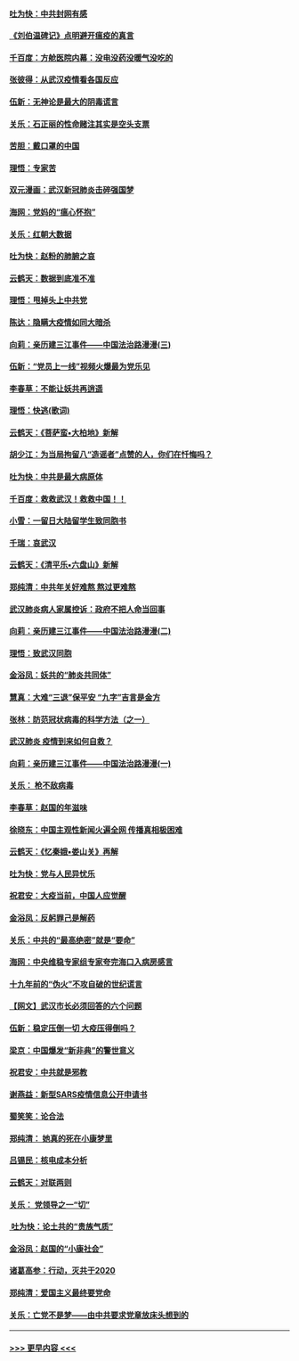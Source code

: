 #### [吐为快：中共封网有感](../pages/nsc993/n11852575.md?t=02080455) 
#### [《刘伯温碑记》点明避开瘟疫的真言](../pages/nsc993/n11852128.md?t=02080455) 
#### [千百度：方舱医院内幕：没电没药没暖气没吃的](../pages/nsc993/n11850211.md?t=02080455) 
#### [张彼得：从武汉疫情看各国反应](../pages/nsc993/n11850102.md?t=02080455) 
#### [伍新：无神论是最大的阴毒谎言](../pages/nsc993/n11846129.md?t=02080455) 
#### [关乐：石正丽的性命赌注其实是空头支票](../pages/nsc993/n11846109.md?t=02080455) 
#### [苦胆：戴口罩的中国](../pages/nsc993/n11845576.md?t=02080455) 
#### [理悟：专家苦](../pages/nsc993/n11845564.md?t=02080455) 
#### [双元漫画：武汉新冠肺炎击碎强国梦](../pages/nsc993/n11843320.md?t=02080455) 
#### [海网：党妈的“瘟心怀抱”](../pages/nsc993/n11840740.md?t=02080455) 
#### [关乐：红朝大数据](../pages/nsc993/n11840675.md?t=02080455) 
#### [吐为快：赵粉的肺腑之哀](../pages/nsc993/n11840618.md?t=02080455) 
#### [云鹤天：数据到底准不准](../pages/nsc993/n11840325.md?t=02080455) 
#### [理悟：甩掉头上中共党](../pages/nsc993/n11838826.md?t=02080455) 
#### [陈达：隐瞒大疫情如同大暗杀](../pages/nsc993/n11838771.md?t=02080455) 
#### [向莉：亲历建三江事件——中国法治路漫漫(三)](../pages/nsc993/n11831825.md?t=02080455) 
#### [伍新：“党员上一线”视频火爆最为党乐见](../pages/nsc993/n11838200.md?t=02080455) 
#### [李春草：不能让妖共再逍遥](../pages/nsc993/n11838102.md?t=02080455) 
#### [理悟：快逃(歌词)](../pages/nsc993/n11838083.md?t=02080455) 
#### [云鹤天：《菩萨蛮▪大柏地》新解](../pages/nsc993/n11838059.md?t=02080455) 
#### [胡少江：为当局拘留八“造谣者”点赞的人，你们在忏悔吗？](../pages/nsc993/n11836801.md?t=02080455) 
#### [吐为快：中共是最大病原体](../pages/nsc993/n11836748.md?t=02080455) 
#### [千百度：救救武汉！救救中国！！](../pages/nsc993/n11836145.md?t=02080455) 
#### [小雪：一留日大陆留学生致同胞书](../pages/nsc993/n11834624.md?t=02080455) 
#### [千瑞：哀武汉](../pages/nsc993/n11833647.md?t=02080455) 
#### [云鹤天：《清平乐▪六盘山》新解](../pages/nsc993/n11833611.md?t=02080455) 
#### [郑纯清：中共年关好难熬 熬过更难熬](../pages/nsc993/n11833489.md?t=02080455) 
#### [武汉肺炎病人家属控诉：政府不把人命当回事](../pages/nsc993/n11833205.md?t=02080455) 
#### [向莉：亲历建三江事件——中国法治路漫漫(二)](../pages/nsc993/n11829102.md?t=02080455) 
#### [理悟：致武汉同胞](../pages/nsc993/n11831522.md?t=02080455) 
#### [金浴凤：妖共的“肺炎共同体”](../pages/nsc993/n11829448.md?t=02080455) 
#### [慧真：大难“三退”保平安 “九字”吉言是金方](../pages/nsc993/n11829501.md?t=02080455) 
#### [张林：防范冠状病毒的科学方法（之一）](../pages/nsc993/n11828618.md?t=02080455) 
#### [武汉肺炎 疫情到来如何自救？](../pages/nsc993/n11827632.md?t=02080455) 
#### [向莉：亲历建三江事件——中国法治路漫漫(一)](../pages/nsc993/n11827190.md?t=02080455) 
#### [关乐： 枪不敌病毒](../pages/nsc993/n11826746.md?t=02080455) 
#### [李春草：赵国的年滋味](../pages/nsc993/n11826321.md?t=02080455) 
#### [徐晓东：中国主观性新闻火遍全网 传播真相极困难](../pages/nsc993/n11826508.md?t=02080455) 
#### [云鹤天：《忆秦娥▪娄山关》再解](../pages/nsc993/n11824682.md?t=02080455) 
#### [吐为快：党与人民异忧乐](../pages/nsc993/n11824660.md?t=02080455) 
#### [祝君安：大疫当前，中国人应觉醒](../pages/nsc993/n11821946.md?t=02080455) 
#### [金浴凤：反躬罪己是解药](../pages/nsc993/n11820280.md?t=02080455) 
#### [关乐：中共的“最高绝密”就是“要命”](../pages/nsc993/n11816946.md?t=02080455) 
#### [海网：中央维稳专家组专家夸完海口入病房感言](../pages/nsc993/n11815138.md?t=02080455) 
#### [十九年前的“伪火”不攻自破的世纪谎言](../pages/nsc993/n11813238.md?t=02080455) 
#### [【网文】武汉市长必须回答的六个问题](../pages/nsc993/n11813848.md?t=02080455) 
#### [伍新：稳定压倒一切 大疫压得倒吗？](../pages/nsc993/n11812634.md?t=02080455) 
#### [梁京：中国爆发“新非典”的警世意义](../pages/nsc993/n11812554.md?t=02080455) 
#### [祝君安：中共就是邪教](../pages/nsc993/n11812431.md?t=02080455) 
#### [谢燕益：新型SARS疫情信息公开申请书](../pages/nsc993/n11808840.md?t=02080455) 
#### [蜀笑笑：论合法](../pages/nsc993/n11808064.md?t=02080455) 
#### [郑纯清： 她真的死在小康梦里](../pages/nsc993/n11806623.md?t=02080455) 
#### [吕锡民：核电成本分析](../pages/nsc993/n11806284.md?t=02080455) 
#### [云鹤天：对联两则](../pages/nsc993/n11805957.md?t=02080455) 
#### [关乐： 党领导之一“切”](../pages/nsc993/n11804505.md?t=02080455) 
#### [ 吐为快：论土共的“贵族气质”](../pages/nsc993/n11804490.md?t=02080455) 
#### [金浴凤：赵国的“小康社会”](../pages/nsc993/n11804452.md?t=02080455) 
#### [诸葛高参：行动，灭共于2020](../pages/nsc993/n11804120.md?t=02080455) 
#### [郑纯清：爱国主义最终要党命](../pages/nsc993/n11802197.md?t=02080455) 
#### [关乐：亡党不是梦——由中共要求党章放床头想到的](../pages/nsc993/n11802156.md?t=02080455) 

----
#### [ >>> 更早内容 <<< ](../indexes/nsc993-earlier.md)
